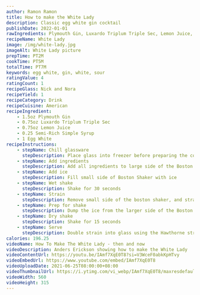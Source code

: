 ```yaml
---
author: Ramon Ramon
title: How to make the White Lady
description: Classic egg white gin cocktail
publishDate: 2022-01-01
rawIngredients: Plymouth Gin, Luxardo Triplum Triple Sec, Lemon Juice, Semi-Rich Simple Syrup, Egg White
recipeName: White Lady
image: /img/white-lady.jpg
imageAlt: White Lady picture
prepTime: PT2M
cookTime: PT5M
totalTime: PT7M
keywords: egg white, gin, white, sour
ratingValue: 4
ratingCount: 1
recipeGlass: Nick and Nora
recipeYield: 1
recipeCategory: Drink
recipeCuisine: American
recipeIngredient:
    - 1.5oz Plymouth Gin
    - 0.75oz Luxardo Triplum Triple Sec
    - 0.75oz Lemon Juice
    - 0.25 Semi-Rich Simple Syrup
    - 1 Egg White
recipeInstructions:
    - stepName: Chill glassware
      stepDescription: Place glass into freezer before preparing the cocktail 
    - stepName: Add ingredients
      stepDescription: Add all ingredients to large side of the Boston Shaker
    - stepName: Add ice
      stepDescription: Fill small side of Boston Shaker with ice
    - stepName: Wet shake
      stepDescription: Shake for 30 seconds
    - stepName: Strain
      stepDescription: Remove small side of the boston shaker, and strain drink from larger side into the smaller side of the Boston Shaker
    - stepName: Prep for shake
      stepDescription: Dump the ice from the larger side of the Boston shaker, and place the small side onto the larger side
    - stepName: Dry shake
      stepDescription: Shake for 15 seconds
    - stepName: Serve
      stepDescription: Double strain into glass using the Hawthorne strainer and fine mesh strainer
calories: 196.25
videoName: How To Make The White Lady - then and now
videoDescription: Anders Erickson showing how to make the White Lady
videoContentUrl: https://youtu.be/IAmf7XqE0T8?si=V3WceF0abkKpHTvy
videoEmbedUrl: https://www.youtube.com/embed/IAmf7XqE0T8
videoUploadDate: 2021-06-25T08:00:00+08:00
videoThumbnailUrl: https://i.ytimg.com/vi_webp/IAmf7XqE0T8/maxresdefault.webp
videoWidth: 560
videoHeight: 315
---
```

